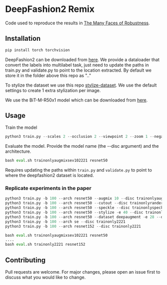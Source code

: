# DeepFashion2 Remix

Code used to reproduce the results in [The Many Faces of Robustness](arxiv.com).

## Installation

```bash
pip install torch torchvision
```

DeepFashion2 can be downloaded from [here](https://github.com/switchablenorms/DeepFashion2). We provide a dataloader that convert the labels into multilabel task, just need to update the paths in train.py and validate.py to point to the location extracted. By default we store it in the folder above this repo as ".."

To stylize the dataset we use this repo [stylize-dataset](https://github.com/bethgelab/stylize-datasets).  We use the default settings to create 1 extra stylization per image.

We use the BiT-M-R50x1 model which can be downloaded from [here](https://github.com/google-research/big_transfer).

## Usage

Train the model

```python
python3 train.py --scales 2 --occlusion 2 --viewpoint 2 --zoom 1 --negate 0 0 0 0 -b 100 --arch resnet50 --augmix 10 --disc trainonlyaugmixsev102221
```

Evaluate the model. Provide the model name (the --disc argument) and the architecture.

```python
bash eval.sh trainonlyaugmixsev102221 resnet50
```

Requires updating the paths within `train.py` and `validate.py` to point to where the deepfashion2 dataset is located.


### Replicate experiments in the paper

```python
python3 train.py -b 100 --arch resnet50 --augmix 10 --disc trainonlyaugmixsev102221
python3 train.py -b 100 --arch resnet50 --cutout --disc trainonlyranderasure2221
python3 train.py -b 100 --arch resnet50 --speckle --disc trainonlyspeckle2221
python3 train.py -b 100 --arch resnet50 --stylize -e 40 --disc trainonlystylize2221
python3 train.py -b 100 --arch resnet50 --dataset deepaugment -e 28 --disc trainonlydeepaugment2221
python3 train.py -b 100 --arch se --disc trainonly2221
python3 train.py -b 100 --arch resnet152 --disc trainonly2221

bash eval.sh trainonlyaugmixsev102221 resnet50
....
bash eval.sh trainonly2221 resnet152
```


## Contributing
Pull requests are welcome. For major changes, please open an issue first to discuss what you would like to change.

